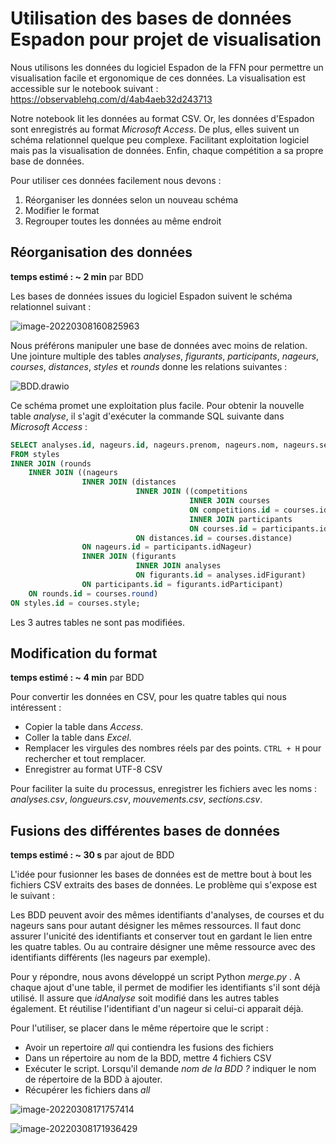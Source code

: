 # Utilisation des bases de données Espadon pour projet de visualisation

Nous utilisons les données du logiciel Espadon de la FFN pour permettre un visualisation facile et ergonomique de ces données. La visualisation est accessible sur le notebook suivant : https://observablehq.com/d/4ab4aeb32d243713

Notre notebook lit les données au format CSV. Or, les données d'Espadon sont enregistrés au format *Microsoft Access*. De plus, elles suivent un schéma relationnel quelque peu complexe. Facilitant exploitation logiciel mais pas la visualisation de données. Enfin, chaque compétition a sa propre base de données.

Pour utiliser ces données facilement nous devons : 

1. Réorganiser les données selon un nouveau schéma
2. Modifier le format
3. Regrouper toutes les données au même endroit

## Réorganisation des données 

**temps estimé : ~ 2 min** par BDD

Les bases de données issues du logiciel Espadon suivent le schéma relationnel suivant :

![image-20220308160825963](C:\Users\Benjamin\AppData\Roaming\Typora\typora-user-images\image-20220308160825963.png)

Nous préférons manipuler une base de données avec moins de relation. Une jointure multiple des tables *analyses*, *figurants*, *participants*, *nageurs*, *courses*, *distances*, *styles* et *rounds* donne les relations suivantes :

![BDD.drawio](D:\Downloads\BDD.drawio.png)

Ce schéma promet une exploitation plus facile. Pour obtenir la nouvelle table *analyse*, il s'agit d'exécuter la commande SQL suivante dans *Microsoft Access* :

```sql
SELECT analyses.id, nageurs.id, nageurs.prenom, nageurs.nom, nageurs.sexe, nageurs.anneeDeNaissance, nageurs.nationalite, nageurs.club, courses.id, courses.dateCourse, competitions.nom, courses.longueurBassin, distances.libelle, styles.libelle, rounds.libelle, analyses.tpsDebutCourse, analyses.tpsFinal, analyses.tpsReaction, analyses.tpsDecollagePieds, analyses.tpsVol, analyses.couloir
FROM styles 
INNER JOIN (rounds 
	INNER JOIN ((nageurs 
				INNER JOIN (distances 
							INNER JOIN ((competitions 
										INNER JOIN courses 
										ON competitions.id = courses.idCompetition) 
										INNER JOIN participants 
										ON courses.id = participants.idCourse) 
							ON distances.id = courses.distance) 
				ON nageurs.id = participants.idNageur) 
				INNER JOIN (figurants 
							INNER JOIN analyses 
							ON figurants.id = analyses.idFigurant)
				ON participants.id = figurants.idParticipant) 
	ON rounds.id = courses.round) 
ON styles.id = courses.style;

```

Les 3 autres tables ne sont pas modifiées.

## Modification du format

**temps estimé : ~ 4 min** par BDD

Pour convertir les données en CSV, pour les quatre tables qui nous intéressent :

- Copier la table dans *Access*.
- Coller la table dans *Excel*.
- Remplacer les virgules des nombres réels par des points. ```CTRL + H``` pour rechercher et tout remplacer.
- Enregistrer au format UTF-8 CSV

Pour faciliter la suite du processus, enregistrer les fichiers avec les noms : *analyses.csv*, *longueurs.csv*, *mouvements.csv*, *sections.csv*.

## Fusions des différentes bases de données

**temps estimé : ~ 30 s** par ajout de BDD

L'idée pour fusionner les bases de données est de mettre bout à bout les fichiers CSV extraits des bases de données. Le problème qui s'expose est le suivant :

Les BDD peuvent avoir des mêmes identifiants d'analyses, de courses et du nageurs sans pour autant désigner les mêmes ressources. Il faut donc assurer l'unicité des identifiants et conserver tout en gardant le lien entre les quatre tables. Ou au contraire désigner une même ressource avec des identifiants différents (les nageurs par exemple).

Pour y répondre, nous avons développé un script Python *merge.py* . A chaque ajout d'une table, il permet de modifier les identifiants s'il sont déjà utilisé. Il assure que *idAnalyse* soit modifié dans les autres tables également. Et réutilise l'identifiant d'un nageur si celui-ci apparait déjà.

Pour l'utiliser, se placer dans le même répertoire que le script :

- Avoir un repertoire *all* qui contiendra les fusions des fichiers
- Dans un répertoire au nom de la BDD, mettre 4 fichiers CSV
- Exécuter le script. Lorsqu'il demande *nom de la BDD ?* indiquer le nom de répertoire de la BDD à ajouter.
- Récupérer les fichiers dans *all*

![image-20220308171757414](C:\Users\Benjamin\AppData\Roaming\Typora\typora-user-images\image-20220308171757414.png)

![image-20220308171936429](C:\Users\Benjamin\AppData\Roaming\Typora\typora-user-images\image-20220308171936429.png)